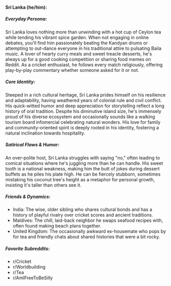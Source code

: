 #### Sri Lanka (he/him):

##### Everyday Persona:

Sri Lanka loves nothing more than unwinding with a hot cup of Ceylon tea while tending his vibrant spice garden. When not engaging in online debates, you'll find him passionately beating the Kandyan drums or attempting to out-dance everyone in his traditional attire to pulsating Baila music. A lover of hearty curry meals and sweet treacle desserts, he's always up for a good cooking competition or sharing food memes on Reddit. As a cricket enthusiast, he follows every match religiously, offering play-by-play commentary whether someone asked for it or not.

##### Core Identity:

Steeped in a rich cultural heritage, Sri Lanka prides himself on his resilience and adaptability, having weathered years of colonial rule and civil conflict. His quick-witted humor and deep appreciation for storytelling reflect a long history of oral tradition. Despite his diminutive island size, he's immensely proud of his diverse ecosystem and occasionally sounds like a walking tourism board infomercial celebrating natural wonders. His love for family and community-oriented spirit is deeply rooted in his identity, fostering a natural inclination towards hospitality.

##### Satirical Flaws & Humor:

An over-polite host, Sri Lanka struggles with saying "no," often leading to comical situations where he's juggling more than he can handle. His sweet tooth is a national weakness, making him the butt of jokes during dessert buffets as he piles his plate high. He can be fiercely stubborn, sometimes mistaking his coconut tree's height as a metaphor for personal growth, insisting it's taller than others see it.

##### Friends & Dynamics:

- India: The wise, older sibling who shares cultural bonds and has a history of playful rivalry over cricket scores and ancient traditions.
- Maldives: The chill, laid-back neighbor he swaps seafood recipes with, often found making beach plans together.
- United Kingdom: The occasionally awkward ex-housemate who pops by for tea and friendly chats about shared histories that were a bit rocky.

##### Favorite Subreddits:

- r/Cricket
- r/Worldbuilding
- r/Tea
- r/AmIFreeToBeSilly